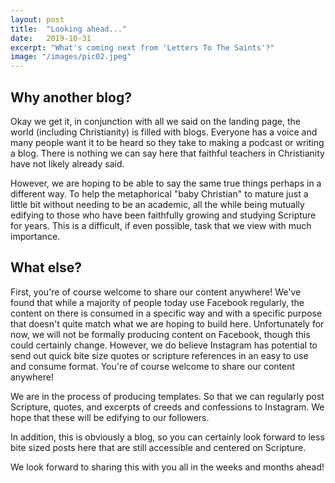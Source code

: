 ```yaml
---
layout: post
title:  "Looking ahead..."
date:   2019-10-31
excerpt: "What's coming next from 'Letters To The Saints'?"
image: "/images/pic02.jpeg"
---
```


## Why another blog?
<p>Okay we get it, in conjunction with all we said on the landing page, the world (including Christianity) is filled with blogs. Everyone has a voice and many people want it to be heard so they take to making a podcast or writing a blog. There is nothing we can say here that faithful teachers in Christianity have not likely already said.</p>
<p>However, we are hoping to be able to say the same true things perhaps in a different way. To help the metaphorical "baby Christian" to mature just a little bit without needing to be an academic, all the while being mutually edifying to those who have been faithfully growing and studying Scripture for years. This is a difficult, if even possible, task that we view with much importance.</p>

## What else?
First, you're of course welcome to share our content anywhere! We've found that while a majority of people today use Facebook regularly, the content on there is consumed in a specific way and with a specific purpose that doesn't quite match what we are hoping to build here. Unfortunately for now, we will not be formally producing content on Facebook, though this could certainly change. However, we do believe Instagram has potential to send out quick bite size quotes or scripture references in an easy to use and consume format. You're of course welcome to share our content anywhere!

We are in the process of producing templates. So that we can regularly post Scripture, quotes, and excerpts of creeds and confessions to Instagram. We hope that these will be edifying to our followers.

In addition, this is obviously a blog, so you can certainly look forward to less bite sized posts here that are still accessible and centered on Scripture.

We look forward to sharing this with you all in the weeks and months ahead!

